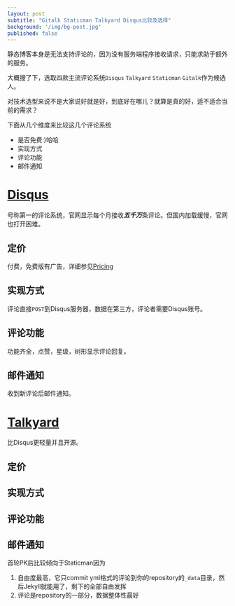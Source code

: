 ```yaml
---
layout: post
subtitle: "Gitalk Staticman Talkyard Disqus比较及选择"
background: '/img/bg-post.jpg'
published: false
---
```


静态博客本身是无法支持评论的，因为没有服务端程序接收请求，只能求助于额外的服务。

大概搜了下，选取四款主流评论系统`Disqus` `Talkyard` `Staticman` `Gitalk`作为候选人。

对技术选型来说不是大家说好就是好，到底好在哪儿？就算是真的好，适不适合当前的需求？

下面从几个维度来比较这几个评论系统

- 是否免费:)哈哈
- 实现方式
- 评论功能
- 邮件通知

# [Disqus](https://disqus.com/)

号称第一的评论系统，官网显示每个月接收***五千万***条评论。但国内加载缓慢，官网也打开困难。

## 定价

付费，免费版有广告，详细参见[Pricing](https://disqus.com/pricing/)

## 实现方式

评论直接`POST`到Disqus服务器，数据在第三方，评论者需要Disqus账号。

## 评论功能

功能齐全，点赞，星级，树形显示评论回复。

## 邮件通知

收到新评论后邮件通知。

# [Talkyard](https://www.talkyard.io/blog-comments)

比Disqus更轻量并且开源。

## 定价
## 实现方式
## 评论功能
## 邮件通知

首轮PK后比较倾向于Staticman因为

1. 自由度最高，它只commit yml格式的评论到你的repository的`_data`目录，然后Jekyll就能用了，剩下的全部自由发挥
2. 评论是repository的一部分，数据整体性最好

